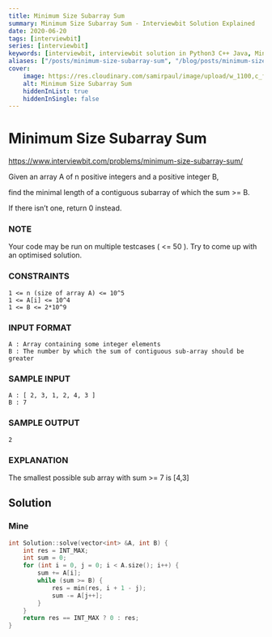 ```yaml
---
title: Minimum Size Subarray Sum
summary: Minimum Size Subarray Sum - Interviewbit Solution Explained
date: 2020-06-20
tags: [interviewbit]
series: [interviewbit]
keywords: [interviewbit, interviewbit solution in Python3 C++ Java, Minimum Size Subarray Sum solution]
aliases: ["/posts/minimum-size-subarray-sum", "/blog/posts/minimum-size-subarray-sum", "/minimum-size-subarray-sum"]
cover:
    image: https://res.cloudinary.com/samirpaul/image/upload/w_1100,c_fit,co_rgb:FFFFFF,l_text:Arial_70_bold:Minimum Size Subarray Sum - Solution Explained/problem-solving.webp
    alt: Minimum Size Subarray Sum
    hiddenInList: true
    hiddenInSingle: false
---
```


# Minimum Size Subarray Sum

https://www.interviewbit.com/problems/minimum-size-subarray-sum/

Given an array A of n positive integers and a positive integer B,

find the minimal length of a contiguous subarray of which the sum >= B.

If there isn’t one, return 0 instead.

### NOTE

Your code may be run on multiple testcases ( <= 50 ). Try to come up with an optimised solution.

### CONSTRAINTS
```
1 <= n (size of array A) <= 10^5
1 <= A[i] <= 10^4
1 <= B <= 2*10^9
```
### INPUT FORMAT
```
A : Array containing some integer elements
B : The number by which the sum of contiguous sub-array should be greater
```
### SAMPLE INPUT
```
A : [ 2, 3, 1, 2, 4, 3 ]
B : 7
```
### SAMPLE OUTPUT
```
2
```
### EXPLANATION

The smallest possible sub array with sum >= 7 is [4,3]

## Solution
### Mine
```cpp
int Solution::solve(vector<int> &A, int B) {
    int res = INT_MAX;
    int sum = 0;
    for (int i = 0, j = 0; i < A.size(); i++) {
        sum += A[i];
        while (sum >= B) {
            res = min(res, i + 1 - j);
            sum -= A[j++];
        }
    }
    return res == INT_MAX ? 0 : res;
}
```
